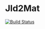 # Jld2Mat

[![Build Status](https://travis-ci.org/maemre/Jld2Mat.jl.svg?branch=master)](https://travis-ci.org/maemre/Jld2Mat.jl)
